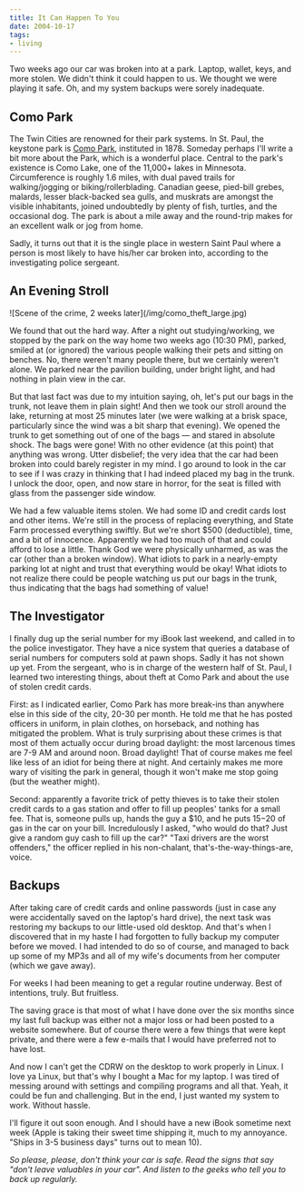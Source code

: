 ```yaml
---
title: It Can Happen To You
date: 2004-10-17
tags:
- living
---
```


Two weeks ago our car was broken into at a park. Laptop, wallet, keys, and more
stolen. We didn't think it could happen to us. We thought we were playing it
safe. Oh, and my system backups were sorely inadequate.

<!-- truncate -->

## Como Park

The Twin Cities are renowned for their park systems. In St. Paul, the
keystone park is [Como Park](https://comozooconservatory.org/),
instituted in 1878. Someday perhaps I'll write a bit more about the Park,
which is a wonderful place. Central to the park's existence is Como Lake,
one of the 11,000+ lakes in Minnesota. Circumference is roughly 1.6 miles,
with dual paved trails for walking/jogging or biking/rollerblading. Canadian
geese, pied-bill grebes, malards, lesser black-backed sea gulls, and muskrats
are amongst the visible inhabitants, joined undoubtedly by plenty of fish,
turtles, and the occasional dog. The park is about a mile away and the
round-trip makes for an excellent walk or jog from home.

Sadly, it turns out that it is the single place in western Saint Paul
where a person is most likely to have his/her car broken into, according to
the investigating police sergeant.

## An Evening Stroll

<div class="image">
![Scene of the crime, 2 weeks later](/img/como_theft_large.jpg)
</div>

We found that out the hard way. After a night out studying/working, we
stopped by the park on the way home two weeks ago (10:30 PM), parked, smiled
at (or ignored) the various people walking their pets and sitting on benches.
No, there weren't many people there, but we certainly weren't alone.
We parked near the pavilion building, under bright light, and had nothing in
plain view in the car.

But that last fact was due to my intuition saying, oh, let's put our bags in the
trunk, not leave them in plain sight! And then we took our stroll around the
lake, returning at most 25 minutes later (we were walking at a brisk space,
particularly since the wind was a bit sharp that evening). We opened the trunk
to get something out of one of the bags &mdash; and stared in absolute shock.
The bags were gone! With no other evidence (at this point) that anything was
wrong. Utter disbelief; the very idea that the car had been broken into could
barely register in my mind. I go around to look in the car to see if I was crazy
in thinking that I had indeed placed my bag in the trunk. I unlock the door,
open, and now stare in horror, for the seat is filled with glass from the
passenger side window.

We had a few valuable items stolen. We had some ID and credit cards lost and
other items. We're still in the process of replacing everything, and State Farm
processed everything swiftly. But we're short $500 (deductible), time, and a bit
of innocence. Apparently we had too much of that and could afford to lose a
little. Thank God we were physically unharmed, as was the car (other than a
broken window). What idiots to park in a nearly-empty parking lot at night and
trust that everything would be okay! What idiots to not realize there could be
people watching us put our bags in the trunk, thus indicating that the bags had
something of value!

## The Investigator

I finally dug up the serial number for my iBook last weekend, and called
in to the police investigator. They have a nice system that queries a
database of serial numbers for computers sold at pawn shops. Sadly it has not
shown up yet. From the sergeant, who is in charge of the western half of St.
Paul, I learned two interesting things, about theft at Como Park and about the
use of stolen credit cards.

First: as I indicated earlier, Como Park has more break-ins than anywhere
else in this side of the city, 20-30 per month. He told me that he has posted
officers in uniform, in plain clothes, on horseback, and nothing has
mitigated the problem. What is truly surprising about these crimes is that
most of them actually occur during broad daylight: the most larcenous times
are 7-9 AM and around noon. Broad daylight! That of course makes me feel like
less of an idiot for being there at night. And certainly makes me more wary
of visiting the park in general, though it won't make me stop going (but
the weather might).

Second: apparently a favorite trick of petty thieves is to take their
stolen credit cards to a gas station and offer to fill up peoples' tanks
for a small fee. That is, someone pulls up, hands the guy a $10, and he puts
$15-$20 of gas in the car on your bill. Incredulously I asked, "who
would do that? Just give a random guy cash to fill up the car?"
"Taxi drivers are the worst offenders," the officer replied in his
non-chalant, that's-the-way-things-are, voice.

## Backups

After taking care of credit cards and online passwords (just in case any
were accidentally saved on the laptop's hard drive), the next task was
restoring my backups to our little-used old desktop. And that's when I
discovered that in my haste I had forgotten to fully backup my computer
before we moved. I had intended to do so of course, and managed to back up
some of my MP3s and all of my wife's documents from her computer (which
we gave away).

For weeks I had been meaning to get a regular routine underway. Best of
intentions, truly. But fruitless.

The saving grace is that most of what I have done over the six months since my
last full backup was either not a major loss or had been posted to a website
somewhere. But of course there were a few things that were kept private, and
there were a few e-mails that I would have preferred not to have lost.

And now I can't get the CDRW on the desktop to work properly in Linux. I love ya
Linux, but that's why I bought a Mac for my laptop. I was tired of messing
around with settings and compiling programs and all that. Yeah, it could be fun
and challenging. But in the end, I just wanted my system to work. Without
hassle.

I'll figure it out soon enough. And I should have a new iBook sometime next week
(Apple is taking their sweet time shipping it, much to my annoyance. "Ships in
3-5 business days" turns out to mean 10).

_So please, please, don't think your car is safe. Read the signs that say "don't
leave valuables in your car". And listen to the geeks who tell you to back up
regularly._
